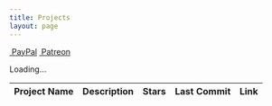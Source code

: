```yaml
---
title: Projects
layout: page
---
```


<div id="projects" >
<div class='block-btn'>
    <a class='btn fab fa-paypal' href='https://paypal.me/prahladyeri'>&nbsp;PayPal</a>
    <a class='btn fab fa-patreon' href='https://www.patreon.com/prahladyeri'>&nbsp;Patreon</a>
</div>

<span class="fa-spin">Loading...</span>

<table class="table table-striped table-sm table-bordered mt-3">
	<thead>
		<tr>
			<th scope="col">Project Name</th>
			<th scope="col">Description</th>
			<th scope="col">Stars</th>
			<th scope="col">Last Commit</th>
			<th scope="col">Link</th>
		</tr>
	</thead>
	<tbody id="projects-body">
		<!-- Dynamic content will be injected here -->
	</tbody>
</table>
</div>
<script type='module'>
document.addEventListener('DOMContentLoaded', function() {
    const username = 'prahladyeri'; // Replace with your GitHub username
    const apiUrl = `https://api.github.com/users/${username}/repos`;

    fetch(apiUrl)
    .then(response => {
        if (!response.ok) {
            throw new Error('Network response was not ok');
        }
        return response.json();
    })
    .then(data => {
        console.log('fetch worked:', data);
        // Filter out public repos that are not forks and sort by star count
        const sortedProjects = data
            .filter(repo => !repo.fork && !repo.private)
            .sort((a, b) => b.stargazers_count - a.stargazers_count)
            .slice(0, 7); // Get the top 7 repositories		
        let projects = '';
		
        for (var i = 0; i < sortedProjects.length; i++) {
			projects += `
				<tr>
					<td><a href="${data[i].html_url}" target="_blank">${data[i].name}</a></td>
					<td>${data[i].description || 'No description available'}</td>
					<td>${data[i].stargazers_count}</td>
					<td>${new Date(data[i].pushed_at).toLocaleDateString()}</td>
					<td><a href="${data[i].html_url}" class="btn btn-dark text-light" target="_blank">View Project</a></td>
				</tr>
			`;
        }
        document.getElementById("projects-body").innerHTML = projects;
        document.querySelector(".fa-spin").remove();        
    })
    .catch(error => {
        console.error('Error fetching data:', error);
        document.getElementById("projects-body").innerHTML = '<tr><td colspan="5" class="text-center text-danger">Error fetching data from GitHub</td></tr>';
        document.querySelector(".fa-spin").remove();
    });
});
</script>
